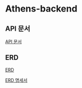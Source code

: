 # Athens-backend

## API 문서
[API 문서](https://mint-dobby.notion.site/API-815f068c3cdd49a6861e28e6f818bcff?pvs=4)

## ERD
[ERD](https://www.erdcloud.com/d/Tc5gEyiyf4L3mF8Fg)
<br/>

[ERD 명세서](https://mint-dobby.notion.site/ERD-c0bffcc1169647299ad8ecb29dd0452d)
